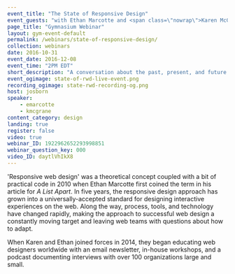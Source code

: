 ```yaml
---
event_title: "The State of Responsive Design"
event_guests: "with Ethan Marcotte and <span class=\"nowrap\">Karen McGrane</span>"
page_title: "Gymnasium Webinar"
layout: gym-event-default
permalink: /webinars/state-of-responsive-design/
collection: webinars
date: 2016-10-31
event_date: 2016-12-08
event_time: "2PM EDT"
short_description: "A conversation about the past, present, and future state of responsive web design with special guests Ethan Marcotte and Karen McGrane."
event_ogimage: state-of-rwd-live-event.png
recording_ogimage: state-rwd-recording-og.png
host: josborn
speaker:
    - emarcotte
    - kmcgrane
content_category: design
landing: true
register: false
video: true
webinar_ID: 1922962652293998851
webinar_question_key: 000
video_ID: daytlVhIkX8
---
```


<p class="call-out">'Responsive web design' was a theoretical concept coupled with a bit of practical code in 2010 when Ethan Marcotte first coined the term in his article for <cite>A List Apart</cite>. In five years, the responsive design approach has grown into a universally-accepted standard for designing interactive experiences on the web. Along the way, process, tools, and technology have changed rapidly, making the approach to successful web design a constantly moving target and leaving web teams with questions about how to adapt.</p>

<p>When Karen and Ethan joined forces in 2014, they began educating web designers worldwide with an email newsletter, in-house workshops, and a podcast documenting interviews with over 100 organizations large and small.</p>
